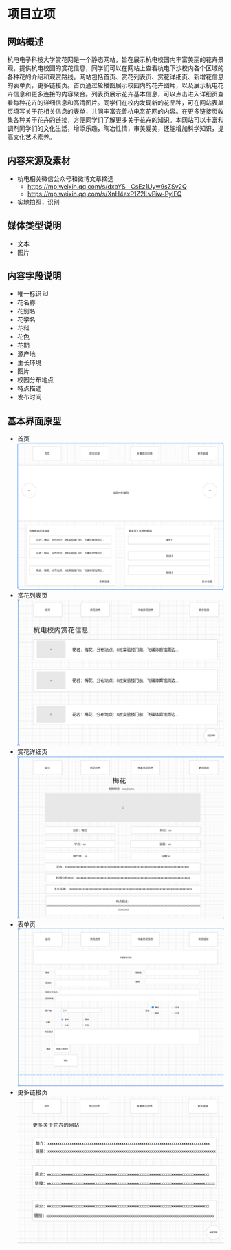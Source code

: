 # 项目立项

## 网站概述

杭电电子科技大学赏花网是一个静态网站，旨在展示杭电校园内丰富美丽的花卉景观，提供杭电校园的赏花信息，同学们可以在网站上查看杭电下沙校内各个区域的各种花的介绍和观赏路线。网站包括首页、赏花列表页、赏花详细页、新增花信息的表单页，更多链接页。首页通过轮播图展示校园内的花卉图片，以及展示杭电花卉信息和更多连接的内容聚合。列表页展示花卉基本信息，可以点击进入详细页查看每种花卉的详细信息和高清图片。同学们在校内发现新的花品种，可在网站表单页填写关于花相关信息的表单，共同丰富完善杭电赏花网的内容。在更多链接页收集各种关于花卉的链接，方便同学们了解更多关于花卉的知识。本网站可以丰富和调剂同学们的文化生活，增添乐趣，陶冶性情，审美爱美，还能增加科学知识，提高文化艺术素养。

## 内容来源及素材

- 杭电相关微信公众号和微博文章摘选
  - <https://mp.weixin.qq.com/s/dxbYS__CsEz1Uyw9sZSv2Q>
  - <https://mp.weixin.qq.com/s/XnH4exP1Z2lLvPiw-PyIFQ>
- 实地拍照，识别

## 媒体类型说明

- 文本
- 图片

## 内容字段说明

- 唯一标识 id
- 花名称
- 花别名
- 花学名
- 花科
- 花色
- 花期
- 源产地
- 生长环境
- 图片
- 校园分布地点
- 特点描述
- 发布时间

## 基本界面原型

- 首页
  ![Alt text](./imgs/project/image.png)
- 赏花列表页
  ![Alt text](./imgs/project/image-1.png)
- 赏花详细页
  ![Alt text](./imgs/project/image-2.png)
- 表单页
  ![Alt text](./imgs/project/image-3.png)
- 更多链接页
  ![Alt text](./imgs/project/image-4.png)
